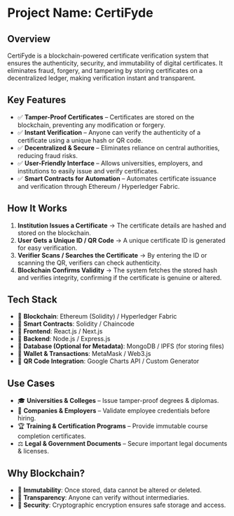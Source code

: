 # Project Name: CertiFyde

## Overview
CertiFyde is a blockchain-powered certificate verification system that ensures the authenticity, security, and immutability of digital certificates. It eliminates fraud, forgery, and tampering by storing certificates on a decentralized ledger, making verification instant and transparent.

## Key Features
- ✅ **Tamper-Proof Certificates** – Certificates are stored on the blockchain, preventing any modification or forgery.
- ✅ **Instant Verification** – Anyone can verify the authenticity of a certificate using a unique hash or QR code.
- ✅ **Decentralized & Secure** – Eliminates reliance on central authorities, reducing fraud risks.
- ✅ **User-Friendly Interface** – Allows universities, employers, and institutions to easily issue and verify certificates.
- ✅ **Smart Contracts for Automation** – Automates certificate issuance and verification through Ethereum / Hyperledger Fabric.

## How It Works
1. **Institution Issues a Certificate** → The certificate details are hashed and stored on the blockchain.
2. **User Gets a Unique ID / QR Code** → A unique certificate ID is generated for easy verification.
3. **Verifier Scans / Searches the Certificate** → By entering the ID or scanning the QR, verifiers can check authenticity.
4. **Blockchain Confirms Validity** → The system fetches the stored hash and verifies integrity, confirming if the certificate is genuine or altered.

## Tech Stack
- 🔹 **Blockchain**: Ethereum (Solidity) / Hyperledger Fabric
- 🔹 **Smart Contracts**: Solidity / Chaincode
- 🔹 **Frontend**: React.js / Next.js
- 🔹 **Backend**: Node.js / Express.js
- 🔹 **Database (Optional for Metadata)**: MongoDB / IPFS (for storing files)
- 🔹 **Wallet & Transactions**: MetaMask / Web3.js
- 🔹 **QR Code Integration**: Google Charts API / Custom Generator

## Use Cases
- 🎓 **Universities & Colleges** – Issue tamper-proof degrees & diplomas.
- 🏢 **Companies & Employers** – Validate employee credentials before hiring.
- 🏆 **Training & Certification Programs** – Provide immutable course completion certificates.
- ⚖ **Legal & Government Documents** – Secure important legal documents & licenses.

## Why Blockchain?
- 🔹 **Immutability**: Once stored, data cannot be altered or deleted.
- 🔹 **Transparency**: Anyone can verify without intermediaries.
- 🔹 **Security**: Cryptographic encryption ensures safe storage and access.
